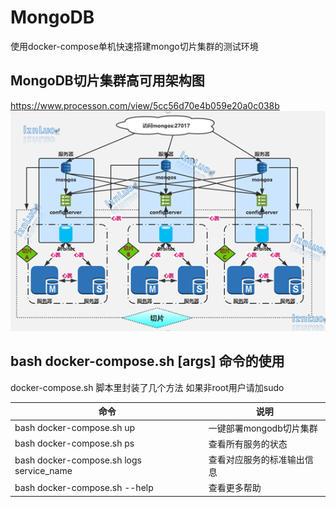 # MongoDB

使用docker-compose单机快速搭建mongo切片集群的测试环境

## MongoDB切片集群高可用架构图
https://www.processon.com/view/5cc56d70e4b059e20a0c038b
![切片架构图](imgs/shard.jpg)

## bash docker-compose.sh [args] 命令的使用
docker-compose.sh 脚本里封装了几个方法
如果非root用户请加sudo

命令 |   说明
------------ | -------------
bash docker-compose.sh up  |  一键部署mongodb切片集群
bash docker-compose.sh ps  |  查看所有服务的状态
bash docker-compose.sh logs service_name   |  查看对应服务的标准输出信息
bash docker-compose.sh --help  |  查看更多帮助